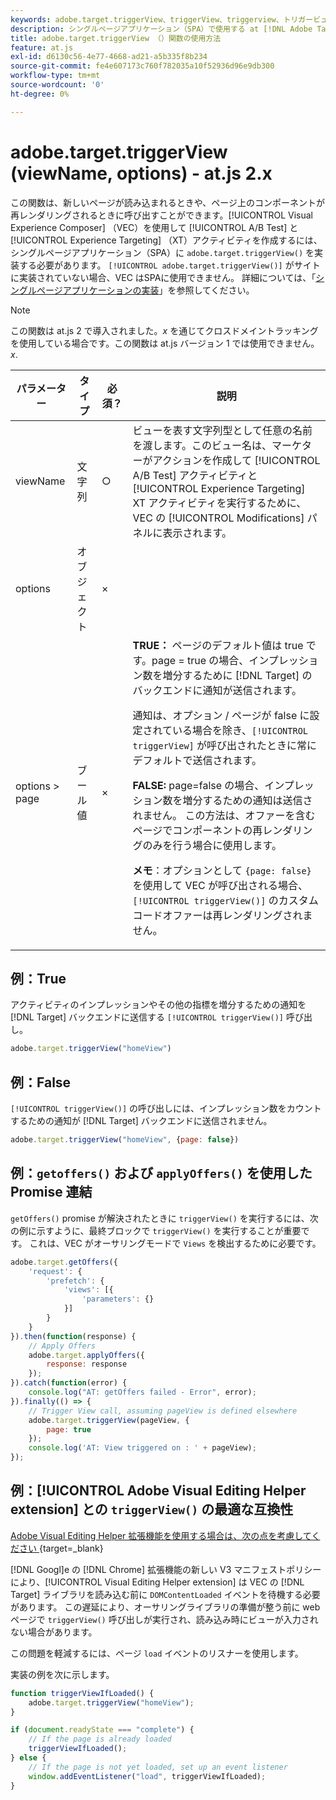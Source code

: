 ```yaml
---
keywords: adobe.target.triggerView、triggerView、triggerview、トリガービュー、at.js、関数、function、viewName、viewname、ビュー名、adobe.target.triggerView1
description: シングルページアプリケーション（SPA）で使用する at [!DNL Adobe Target] js JavaScript ライブラリの adobe.target.triggerView （）関数を使用します。 (at.js 2.x)
title: adobe.target.triggerView （）関数の使用方法
feature: at.js
exl-id: d6130c56-4e77-4668-ad21-a5b335f8b234
source-git-commit: fe4e607173c760f782035a10f52936d96e9db300
workflow-type: tm+mt
source-wordcount: '0'
ht-degree: 0%

---
```


# adobe.target.triggerView (viewName, options) - at.js 2.x

この関数は、新しいページが読み込まれるときや、ページ上のコンポーネントが再レンダリングされるときに呼び出すことができます。[!UICONTROL Visual Experience Composer] （VEC）を使用して [!UICONTROL A/B Test] と [!UICONTROL Experience Targeting] （XT）アクティビティを作成するには、シングルページアプリケーション（SPA）に `adobe.target.triggerView()` を実装する必要があります。 `[!UICONTROL adobe.target.triggerView()]` がサイトに実装されていない場合、VEC はSPAに使用できません。 詳細については、「[シングルページアプリケーションの実装](/help/dev/implement/client-side/atjs/how-to-deployatjs/target-atjs-single-page-application.md)」を参照してください。

>[!NOTE]
>
>この関数は at.js 2 で導入されました。*x* を通じてクロスドメイントラッキングを使用している場合です。この関数は at.js バージョン 1 では使用できません。*x*.

| パラメーター | タイプ | 必須？ | 説明 |
| --- | --- | --- | --- |
| viewName | 文字列 | ○ | ビューを表す文字列型として任意の名前を渡します。このビュー名は、マーケターがアクションを作成して [!UICONTROL A/B Test] アクティビティと [!UICONTROL Experience Targeting] XT アクティビティを実行するために、VEC の [!UICONTROL Modifications] パネルに表示されます。 |
| options | オブジェクト | × |  |
| options > page | ブール値 | × | **TRUE：** ページのデフォルト値は true です。page = true の場合、インプレッション数を増分するために [!DNL Target] のバックエンドに通知が送信されます。<P>通知は、オプション / ページが false に設定されている場合を除き、`[!UICONTROL triggerView]` が呼び出されたときに常にデフォルトで送信されます。<P>**FALSE:** page=false の場合、インプレッション数を増分するための通知は送信されません。 この方法は、オファーを含むページでコンポーネントの再レンダリングのみを行う場合に使用します。<P>**メモ**：オプションとして `{page: false}` を使用して VEC が呼び出される場合、`[!UICONTROL triggerView()]` のカスタムコードオファーは再レンダリングされません。 |

## 例：True

アクティビティのインプレッションやその他の指標を増分するための通知を [!DNL Target] バックエンドに送信する `[!UICONTROL triggerView()]` 呼び出し。

```javascript {line-numbers="true"}
adobe.target.triggerView("homeView")
```

## 例：False

`[!UICONTROL triggerView()]` の呼び出しには、インプレッション数をカウントするための通知が [!DNL Target] バックエンドに送信されません。

```javascript {line-numbers="true"}
adobe.target.triggerView("homeView", {page: false})
```

## 例：`getoffers()` および `applyOffers()` を使用した Promise 連結

`getOffers()` promise が解決されたときに `triggerView()` を実行するには、次の例に示すように、最終ブロックで `triggerView()` を実行することが重要です。 これは、VEC がオーサリングモードで `Views` を検出するために必要です。

```javascript {line-numbers="true"}
adobe.target.getOffers({
    'request': {
        'prefetch': {
            'views': [{
                'parameters': {}
            }]
        }
    }
}).then(function(response) {
    // Apply Offers
    adobe.target.applyOffers({
        response: response
    });
}).catch(function(error) {
    console.log("AT: getOffers failed - Error", error);
}).finally(() => {
    // Trigger View call, assuming pageView is defined elsewhere
    adobe.target.triggerView(pageView, {
        page: true
    });
    console.log('AT: View triggered on : ' + pageView);
});
```

## 例：[!UICONTROL Adobe Visual Editing Helper extension] との `triggerView()` の最適な互換性

[Adobe Visual Editing Helper 拡張機能を使用する場合は、次の点を考慮してください ](https://experienceleague.adobe.com/ja/docs/target/using/experiences/vec/troubleshoot-composer/visual-editing-helper-extension){target=_blank}

[!DNL Googl]e の [!DNL Chrome] 拡張機能の新しい V3 マニフェストポリシーにより、[!UICONTROL Visual Editing Helper extension] は VEC の [!DNL Target] ライブラリを読み込む前に `DOMContentLoaded` イベントを待機する必要があります。 この遅延により、オーサリングライブラリの準備が整う前に web ページで `triggerView()` 呼び出しが実行され、読み込み時にビューが入力されない場合があります。

この問題を軽減するには、ページ `load` イベントのリスナーを使用します。

実装の例を次に示します。

```javascript
function triggerViewIfLoaded() {
    adobe.target.triggerView("homeView");
}

if (document.readyState === "complete") {
    // If the page is already loaded
    triggerViewIfLoaded();
} else {
    // If the page is not yet loaded, set up an event listener
    window.addEventListener("load", triggerViewIfLoaded);
}
```


